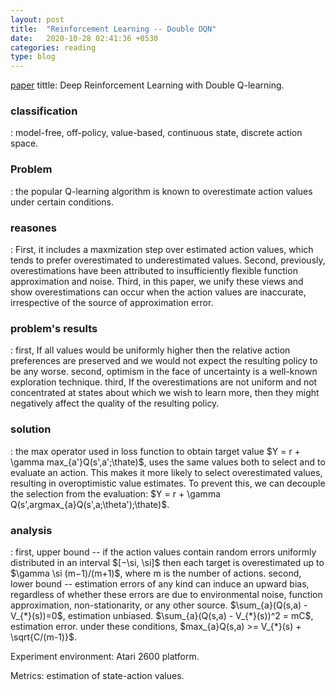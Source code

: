 ```yaml
---
layout: post
title:  "Reinforcement Learning -- Double DQN"
date:   2020-10-28 02:41:36 +0530
categories: reading
type: blog
---
```

[paper][paper] tittle: Deep Reinforcement Learning with Double Q-learning.

<h3>classification</h3>: model-free, off-policy, value-based, continuous state, discrete action space.

<h3>Problem</h3>: the popular Q-learning algorithm is known to overestimate action values under certain conditions.

<h3>reasones</h3>: First, it includes a maxmization step over estimated action values, which tends to prefer overestimated to underestimated values. Second, previously, overestimations have been attributed to insufficiently flexible function approximation and noise. Third, in this paper, we unify these views and show overestimations can occur when the action values are inaccurate, irrespective of the source of approximation error.

<h3>problem's results</h3>: first, If all values would be uniformly higher then the relative action preferences are preserved and we would not expect the resulting policy to be any worse. second, optimism in the face of uncertainty is a well-known exploration technique. third, If the overestimations are not uniform and not concentrated at states about which we wish to learn more, then they might negatively affect the quality of the resulting policy.

<h3>solution</h3>: the max operator used in loss function to obtain target value $Y = r + \gamma max_{a'}Q(s',a';\thate)$, uses the same values both to select and to evaluate an action. This makes it more likely to select overestimated values, resulting in overoptimistic value estimates. To
prevent this, we can decouple the selection from the evaluation: $Y = r + \gamma Q(s',argmax_{a}Q(s',a;\theta');\thate)$.

<h3>analysis</h3>: first, upper bound --  if the action values contain random errors uniformly distributed in an interval $[−\si, \si]$ then each target is overestimated up to $\gamma \si (m−1)/(m+1)$, where m is the number of actions. second, lower bound -- estimation errors of any kind can induce an upward bias, regardless of whether these errors are due to environmental noise, function approximation, non-stationarity, or any other source. $\sum_{a}(Q(s,a) - V_{*}(s))=0$, estimation unbiased. $\sum_{a}(Q(s,a) - V_{*}(s))^2 = mC$, estimation error. under these conditions, $max_{a}Q(s,a) >= V_{*}(s) + \sqrt{C/(m-1)}$.

Experiment environment: Atari 2600 platform.

Metrics: estimation of state-action values.

[paper]:https://arxiv.org/pdf/1509.06461v3.pdf